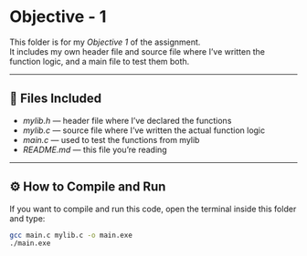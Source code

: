 # Objective - 1

This folder is for my *Objective 1* of the assignment.  
It includes my own header file and source file where I’ve written the function logic, and a main file to test them both.

---

## 📂 Files Included

- *mylib.h* — header file where I’ve declared the functions  
- *mylib.c* — source file where I’ve written the actual function logic  
- *main.c* — used to test the functions from mylib  
- *README.md* — this file you’re reading  

---

## ⚙ How to Compile and Run

If you want to compile and run this code, open the terminal inside this folder and type:

```bash
gcc main.c mylib.c -o main.exe
./main.exe
